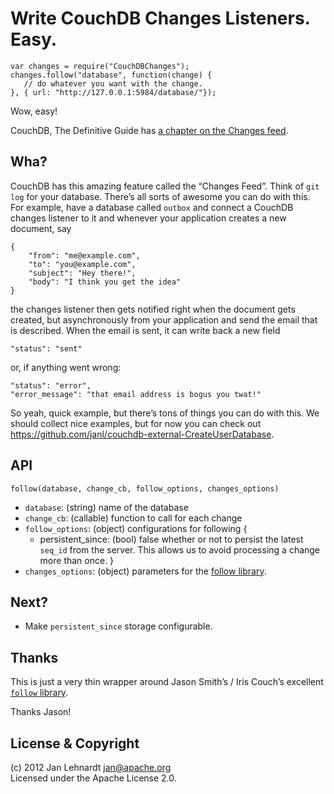 # Write CouchDB Changes Listeners. Easy.

    var changes = require("CouchDBChanges");
    changes.follow("database", function(change) {
       // do whatever you want with the change.
    }, { url: "http://127.0.0.1:5984/database/"});

Wow, easy!

CouchDB, The Definitive Guide has
[a chapter on the Changes feed](http://guide.couchdb.org/draft/notifications.html).


## Wha?

CouchDB has this amazing feature called the “Changes Feed”. Think of
`git log` for your database. There’s all sorts of awesome you can do
with this. For example, have a database called `outbox` and connect
a CouchDB changes listener to it and whenever your application creates
a new document, say

    {
        "from": "me@example.com",
        "to": "you@example.com",
        "subject": "Hey there!",
        "body": "I think you get the idea"
    }

the changes listener then gets notified right when the document gets
created, but asynchronously from your application and send the email
that is described. When the email is sent, it can write back a new field

    "status": "sent"

or, if anything went wrong:

    "status": "error",
    "error_message": "that email address is bogus you twat!"

So yeah, quick example, but there’s tons of things you can do with this.
We should collect nice examples, but for now you can check out
<https://github.com/janl/couchdb-external-CreateUserDatabase>.

## API

`follow(database, change_cb, follow_options, changes_options)`

 * `database`: (string) name of the database
 * `change_cb`: (callable) function to call for each change
 * `follow_options`: (object) configurations for following {
   * persistent_since: (bool) false whether or not to persist the latest
     `seq_id` from the server. This allows us to avoid processing a
     change more than once.
 }
 * `changes_options`:  (object) parameters for the [follow library](follow).


## Next?

* Make `persistent_since` storage configurable.


## Thanks

This is just a very thin wrapper around Jason Smith’s / Iris Couch’s
excellent [`follow` library](follow).

Thanks Jason!

[follow]: https://github.com/iriscouch/follow

## License & Copyright

(c) 2012 Jan Lehnardt <jan@apache.org>  
Licensed under the Apache License 2.0.
